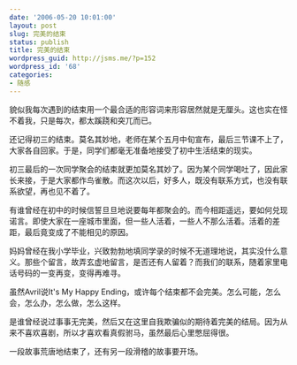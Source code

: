 ```yaml
---
date: '2006-05-20 10:01:00'
layout: post
slug: 完美的结束
status: publish
title: 完美的结束
wordpress_guid: http://jsms.me/?p=152
wordpress_id: '68'
categories:
- 随感
---
```


貌似我每次遇到的结束用一个最合适的形容词来形容居然就是无厘头。这也实在怪不着我，只是每次，都太蹊跷和突兀而已。


还记得初三的结束。莫名其妙地，老师在某个五月中旬宣布，最后三节课不上了，大家各自回家。于是，同学们都毫无准备地接受了初中生活结束的现实。


初三最后的一次同学聚会的结束就更加莫名其妙了。因为某个同学喝吐了，因此家长来接，于是大家都作鸟雀散。而这次以后，好多人，既没有联系方式，也没有联系欲望，再也见不着了。


有谁曾经在初中的时候信誓旦旦地说要每年都聚会的。而今相距遥远，要如何兑现诺言。即使大家在一座城市里面，但一些人活着，一些人不那么活着。活着的差距，最后竟变成了不能相见的原因。


妈妈曾经在我小学毕业，兴致勃勃地填同学录的时候不无道理地说，其实没什么意义。那些个留言，故弄玄虚地留言，是否还有人留着？而我们的联系，随着家里电话号码的一变再变，变得再难寻。


虽然Avril说It's My Happy Ending，或许每个结束都不会完美。怎么可能，怎么会，怎么办，怎么做，怎么这样。


是谁曾经说过事事无完美，然后又在这里自我欺骗似的期待着完美的结局。因为从来不喜欢喜剧，所以才喜欢看真假驸马，虽然最后心里憋屈得很。


一段故事荒唐地结束了，还有另一段滑稽的故事要开场。
